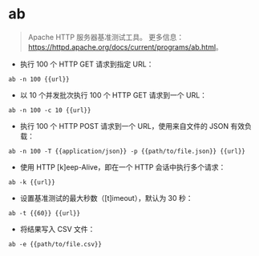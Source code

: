 # ab

> Apache HTTP 服务器基准测试工具。
> 更多信息：<https://httpd.apache.org/docs/current/programs/ab.html>。

- 执行 100 个 HTTP GET 请求到指定 URL：

`ab -n 100 {{url}}`

- 以 10 个并发批次执行 100 个 HTTP GET 请求到一个 URL：

`ab -n 100 -c 10 {{url}}`

- 执行 100 个 HTTP POST 请求到一个 URL，使用来自文件的 JSON 有效负载：

`ab -n 100 -T {{application/json}} -p {{path/to/file.json}} {{url}}`

- 使用 HTTP [k]eep-Alive，即在一个 HTTP 会话中执行多个请求：

`ab -k {{url}}`

- 设置基准测试的最大秒数（[t]imeout），默认为 30 秒：

`ab -t {{60}} {{url}}`

- 将结果写入 CSV 文件：

`ab -e {{path/to/file.csv}}`
